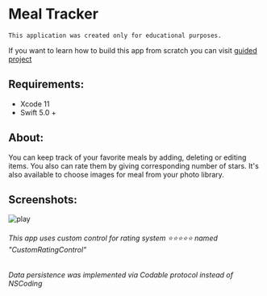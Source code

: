 # Meal Tracker

    This application was created only for educational purposes.

If you want to learn how to build this app from scratch you can visit [guided project](https://developer.apple.com/library/archive/referencelibrary/GettingStarted/DevelopiOSAppsSwift/index.html#//apple_ref/doc/uid/TP40015214-CH2-SW1)
## Requirements: 
* Xcode 11 
* Swift 5.0 +

## About:
You can keep track of your favorite meals by adding, deleting or editing items. You also can rate them by giving corresponding number of stars. It's also available to choose images for meal from your photo library.

## Screenshots:
![play](Screenshots/play.gif)


  
###### This app uses custom control for rating system ⭐️⭐️⭐️⭐️⭐️ named "CustomRatingControl"
###### Data persistence was implemented via Codable protocol instead of NSCoding
